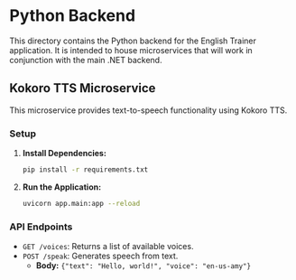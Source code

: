 # Python Backend

This directory contains the Python backend for the English Trainer application. It is intended to house microservices that will work in conjunction with the main .NET backend.

## Kokoro TTS Microservice

This microservice provides text-to-speech functionality using Kokoro TTS.

### Setup

1.  **Install Dependencies:**
    ```bash
    pip install -r requirements.txt
    ```

2.  **Run the Application:**
    ```bash
    uvicorn app.main:app --reload
    ```

### API Endpoints

*   `GET /voices`: Returns a list of available voices.
*   `POST /speak`: Generates speech from text.
    *   **Body:** `{"text": "Hello, world!", "voice": "en-us-amy"}`